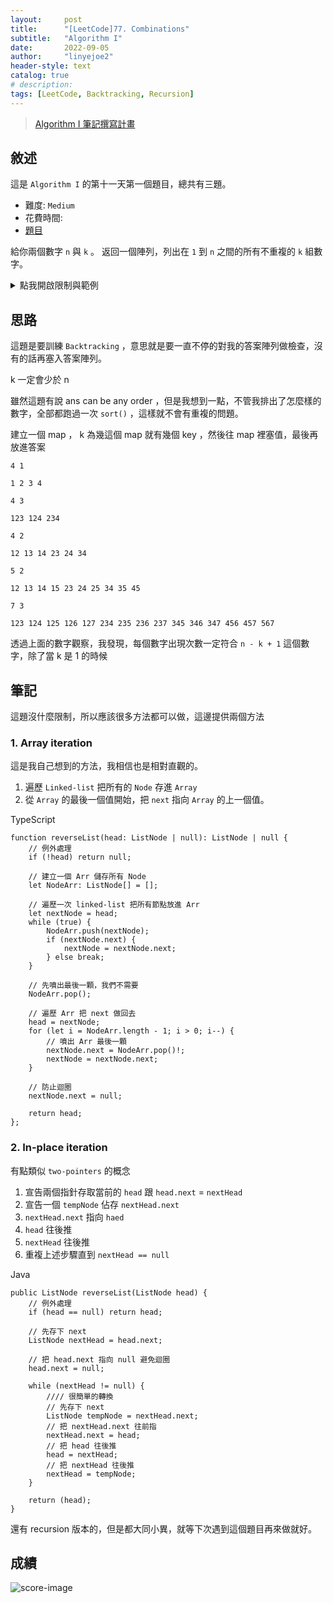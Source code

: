 ```yaml
---
layout:     post
title:      "[LeetCode]77. Combinations"
subtitle:   "Algorithm I"
date:       2022-09-05
author:     "linyejoe2"
header-style: text
catalog: true
# description: 
tags: [LeetCode, Backtracking, Recursion]
---
```


>[Algorithm I 筆記撰寫計畫](/2022/06/14/leetcode/Algorithm/Algorithm%20I/Starting-write-Algorithm-I-Note/)

## 敘述

這是 `Algorithm I` 的第十一天第一個題目，總共有三題。

+ 難度: `Medium`
+ 花費時間:
+ [題目](https://leetcode.com/problems/combinations/?envType=study-plan&id=algorithm-i)

給你兩個數字 `n` 與 `k` 。
返回一個陣列，列出在 `1` 到 `n` 之間的所有不重複的 `k` 組數字。

<!--more-->

<details><summary>點我開啟限制與範例</summary>
    <pre>

**限制:**

+ `1 <= n <= 20`
+ `1 <= k <= n`

**Example 1:**

<!-- ![example-image-1](https://assets.leetcode.com/uploads/2021/02/19/rev1ex1.jpg) -->

```=
Input: n = 4, k = 2
Output: [[1,2],[1,3],[1,4],[2,3],[2,4],[3,4]]
Explanation: There are 4 choose 2 = 6 total combinations.
Note that combinations are unordered, i.e., [1,2] and [2,1] are considered to be the same combination.
```

**Example 2:**

<!-- ![example-image-2](https://assets.leetcode.com/uploads/2021/02/19/rev1ex1.jpg) -->

```=
Input: n = 1, k = 1
Output: [[1]]
Explanation: There is 1 choose 1 = 1 total combination.
```

<!-- **Example 3:**

```=
Input: head = []
Output: []
``` -->

</pre></details>

## 思路

這題是要訓練 `Backtracking` ，意思就是要一直不停的對我的答案陣列做檢查，沒有的話再塞入答案陣列。

k 一定會少於 n

雖然這題有說 ans can be any order ，但是我想到一點，不管我排出了怎麼樣的數字，全部都跑過一次 `sort()` ，這樣就不會有重複的問題。

建立一個 map ， k 為幾這個 map 就有幾個 key ，然後往 map 裡塞值，最後再放進答案

```
4 1

1 2 3 4

4 3

123 124 234

4 2

12 13 14 23 24 34

5 2

12 13 14 15 23 24 25 34 35 45

7 3

123 124 125 126 127 234 235 236 237 345 346 347 456 457 567
```

透過上面的數字觀察，我發現，每個數字出現次數一定符合 `n - k + 1` 這個數字，除了當 k 是 1 的時候

## 筆記

這題沒什麼限制，所以應該很多方法都可以做，這邊提供兩個方法

### 1. Array iteration

這是我自己想到的方法，我相信也是相對直觀的。

1. 遍歷 `Linked-list` 把所有的 `Node` 存進 `Array`
2. 從 `Array` 的最後一個值開始，把 `next` 指向 `Array` 的上一個值。

TypeScript

```TS=
function reverseList(head: ListNode | null): ListNode | null {
    // 例外處理
    if (!head) return null;

    // 建立一個 Arr 儲存所有 Node
    let NodeArr: ListNode[] = [];

    // 遍歷一次 linked-list 把所有節點放進 Arr
    let nextNode = head;
    while (true) {
        NodeArr.push(nextNode);
        if (nextNode.next) {
            nextNode = nextNode.next;
        } else break;
    }

    // 先噴出最後一顆，我們不需要
    NodeArr.pop();

    // 遍歷 Arr 把 next 做回去
    head = nextNode;
    for (let i = NodeArr.length - 1; i > 0; i--) {
        // 噴出 Arr 最後一顆
        nextNode.next = NodeArr.pop()!;
        nextNode = nextNode.next;
    }

    // 防止迴圈
    nextNode.next = null;

    return head;
};
```

### 2. In-place iteration

有點類似 `two-pointers` 的概念

1. 宣告兩個指針存取當前的 `head` 跟 `head.next` = `nextHead`
2. 宣告一個 `tempNode` 佔存 `nextHead.next`
3. `nextHead.next` 指向 `haed`
4. `head` 往後推
5. `nextHead` 往後推
6. 重複上述步驟直到 `nextHead == null`

Java

```Java=
public ListNode reverseList(ListNode head) {
    // 例外處理
    if (head == null) return head;

    // 先存下 next
    ListNode nextHead = head.next;

    // 把 head.next 指向 null 避免迴圈
    head.next = null;

    while (nextHead != null) {
        //// 很簡單的轉換
        // 先存下 next
        ListNode tempNode = nextHead.next;
        // 把 nextHead.next 往前指
        nextHead.next = head;
        // 把 head 往後推
        head = nextHead;
        // 把 nextHead 往後推
        nextHead = tempNode;
    }

    return (head);
}
```

還有 recursion 版本的，但是都大同小異，就等下次遇到這個題目再來做就好。

## 成績

![score-image](https://i.imgur.com/YBVpi6s.png)

<details style='display:none;'><summary>點我開啟舊寫法/失敗寫法</summary>
<pre>

</pre></details>

<!-- ##### 參考資料 -->